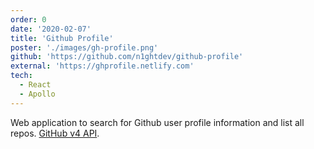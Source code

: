 ```yaml
---
order: 0
date: '2020-02-07'
title: 'Github Profile'
poster: './images/gh-profile.png'
github: 'https://github.com/n1ghtdev/github-profile'
external: 'https://ghprofile.netlify.com'
tech:
  - React
  - Apollo
---
```


Web application to search for Github user profile information and list all
repos. [GitHub v4 API](https://developer.github.com/v4/).
